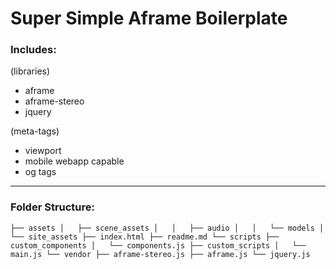 # Super Simple Aframe Boilerplate

### Includes:

(libraries)
* aframe
* aframe-stereo
* jquery


(meta-tags)
* viewport
* mobile webapp capable
* og tags


---

### Folder Structure:
`
├── assets
│   ├── scene_assets
│   │   ├── audio
│   │   └── models
│   └── site_assets
├── index.html
├── readme.md
└── scripts
    ├── custom_components
    │   └── components.js
    ├── custom_scripts
    │   └── main.js
    └── vendor
        ├── aframe-stereo.js
        ├── aframe.js
        └── jquery.js
`